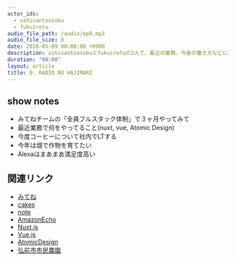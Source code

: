 ```yaml
---
actor_ids:
  - ushisantoasobu
  - fukuiretu
audio_file_path: /audio/ep0.mp3
audio_file_size: 0
date: 2018-05-09 00:00:00 +0900
description: ushisantoasobuとfukuiretuの2人で、最近の業務、今後の働き方などについて話しました。
duration: "00:00"
layout: article
title: 0. RADIO NO HAJIMARI
---
```


## show notes
- みてねチームの「全員フルスタック体制」で３ヶ月やってみて
- 最近業務で何をやってること(nuxt, vue, Atomic Design)
- 今度コーヒーについて社内でLTする
- 今年は畑で作物を育てたい
- Alexaはまあまあ満足度高い

## 関連リンク
- [みてね](https://mitene.us/)
- [cakes](https://cakes.mu/)
- [note](https://note.mu/)
- [AmazonEcho](https://www.amazon.co.jp/Amazon-Echo-New%E3%83%A2%E3%83%87%E3%83%AB-%E3%80%81%E3%83%81%E3%83%A3%E3%82%B3%E3%83%BC%E3%83%AB-%E3%83%95%E3%82%A1%E3%83%96%E3%83%AA%E3%83%83%E3%82%AF/dp/B071ZF5KCM)
- [Nuxt.js](https://ja.nuxtjs.org/)
- [Vue.js](https://jp.vuejs.org/index.html)
- [AtomicDesign](https://www.google.co.jp/search?q=AtomicDesign&oq=AtomicDesign&aqs=chrome..69i57j69i61j0l2j5.281j0j4&sourceid=chrome&ie=UTF-8)
- [弘前市市民農園](http://www.city.hirosaki.aomori.jp/sangyo/nogyo/shimin_nouen.html)

